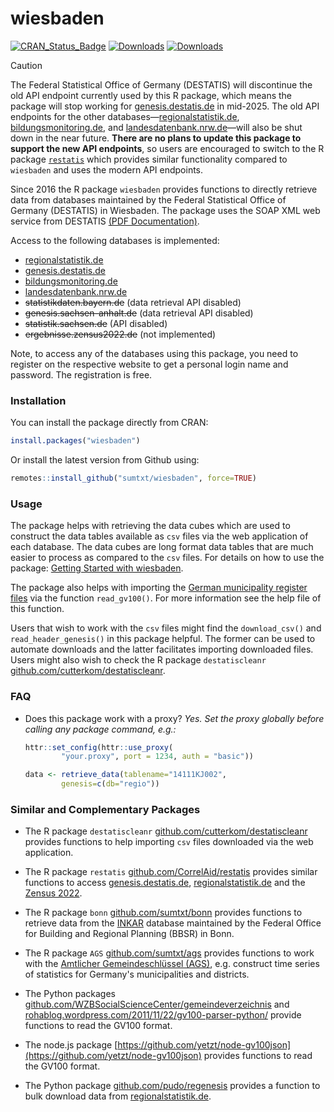 # wiesbaden 

<!-- badges: start -->
[![CRAN_Status_Badge](https://www.r-pkg.org/badges/version/wiesbaden)](https://cran.r-project.org/package=wiesbaden)
[![Downloads](http://cranlogs.r-pkg.org/badges/wiesbaden)](https://CRAN.R-project.org/package=wiesbaden)
[![Downloads](http://cranlogs.r-pkg.org/badges/grand-total/wiesbaden)](https://CRAN.R-project.org/package=wiesbaden)
<!-- badges: end -->

> [!CAUTION]
The Federal Statistical Office of Germany (DESTATIS) will discontinue the old API endpoint currently used by this R package, which means the package will stop working for [genesis.destatis.de](https://www-genesis.destatis.de/genesis/online) in mid-2025. The old API endpoints for the other databases—[regionalstatistik.de](https://www.regionalstatistik.de/genesis/online), [bildungsmonitoring.de](https://www.bildungsmonitoring.de/bildung/online/logon), and [landesdatenbank.nrw.de](https://www.landesdatenbank.nrw.de)—will also be shut down in the near future. **There are no plans to update this package to support the new API endpoints**, so users are encouraged to switch to the R package [`restatis`](https://github.com/CorrelAid/restatis) which provides similar functionality compared to `wiesbaden` and uses the modern API endpoints. 

Since 2016 the R package `wiesbaden` provides functions to directly retrieve data from databases maintained by the Federal Statistical Office of Germany (DESTATIS) in Wiesbaden. The package uses the SOAP XML web service from DESTATIS [(PDF Documentation)](https://www-genesis.destatis.de/genesis/online?Menu=Webservice). 

Access to the following databases is implemented: 

* [regionalstatistik.de](https://www.regionalstatistik.de/genesis/online) 
* [genesis.destatis.de](https://www-genesis.destatis.de/genesis/online)
* [bildungsmonitoring.de](https://www.bildungsmonitoring.de/bildung/online/logon) 
* [landesdatenbank.nrw.de](https://www.landesdatenbank.nrw.de) 
* ~~statistikdaten.bayern.de~~ (data retrieval API disabled)
* ~~genesis.sachsen-anhalt.de~~ (data retrieval API disabled)
* ~~statistik.sachsen.de~~ (API disabled)
* ~~ergebnisse.zensus2022.de~~ (not implemented)

Note, to access any of the databases using this package, you need to register on the respective website to get a personal login name and password. The registration is free.

### Installation 

You can install the package directly from CRAN: 

```R
install.packages("wiesbaden")
```

Or install the latest version from Github using:  

```R	
remotes::install_github("sumtxt/wiesbaden", force=TRUE)
```


### Usage 

The package helps with retrieving the data cubes which are used to construct the data tables available as `csv` files via the web application of each database. The data cubes are long format data tables that are much easier to process as compared to the `csv` files. For details on how to use the package: [Getting Started
with wiesbaden](https://sumtxt.github.io/wiesbaden/articles/wiesbaden.html).

The package also helps with importing the [German municipality register files](https://www.destatis.de/DE/ZahlenFakten/LaenderRegionen/Regionales/Gemeindeverzeichnis/Gemeindeverzeichnis.html) via the function `read_gv100()`. For more information see the help file of this function. 

Users that wish to work with the `csv` files might find the `download_csv()` and `read_header_genesis()` in this package helpful. The former can be used to automate downloads and the latter facilitates importing downloaded files. Users might also wish to check the R package `destatiscleanr`  [github.com/cutterkom/destatiscleanr](https://github.com/cutterkom/destatiscleanr).


### FAQ 

* Does this package work with a proxy? _Yes. Set the proxy globally before calling any package command, e.g.:_ 

	```R	
	httr::set_config(httr::use_proxy(
			"your.proxy", port = 1234, auth = "basic"))

	data <- retrieve_data(tablename="14111KJ002", 
			genesis=c(db="regio"))
	```	


### Similar and Complementary Packages 

* The R package `destatiscleanr` [github.com/cutterkom/destatiscleanr](https://github.com/cutterkom/destatiscleanr) provides functions to help importing `csv` files downloaded via the web application.

* The R package `restatis` [github.com/CorrelAid/restatis](https://github.com/CorrelAid/restatis) provides similar functions to access [genesis.destatis.de](https://www-genesis.destatis.de/genesis/online), [regionalstatistik.de](https://www.regionalstatistik.de/genesis/online) and the [Zensus 2022](https://ergebnisse.zensus2022.de/datenbank/online/).

* The R package `bonn` [github.com/sumtxt/bonn](https://github.com/sumtxt/bonn) provides functions to retrieve data from the [INKAR](https://www.inkar.de/) database maintained by the Federal Office for Building and Regional Planning (BBSR) in Bonn.

* The R package `AGS` [github.com/sumtxt/ags](https://github.com/sumtxt/ags) provides functions to work with the [Amtlicher Gemeindeschlüssel (AGS)](https://de.wikipedia.org/wiki/Amtlicher_Gemeindeschl%C3%BCssel), e.g. construct time series of statistics for Germany's municipalities and districts.

* The Python packages [github.com/WZBSocialScienceCenter/gemeindeverzeichnis](https://github.com/WZBSocialScienceCenter/gemeindeverzeichnis) and [rohablog.wordpress.com/2011/11/22/gv100-parser-python/](https://rohablog.wordpress.com/2011/11/22/gv100-parser-python/) provide functions to read the GV100 format. 

* The node.js package [https://github.com/yetzt/node-gv100json](https://github.com/yetzt/node-gv100json) provides functions to read the GV100 format. 

* The Python package [github.com/pudo/regenesis](https://github.com/pudo/regenesis) provides a function to bulk download data from [regionalstatistik.de](https://www.regionalstatistik.de/genesis/online). 


